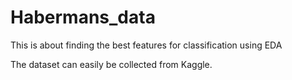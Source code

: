# Habermans_data
This is about finding the best features for classification using EDA

The dataset can easily be collected from Kaggle.


